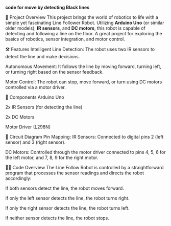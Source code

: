 **code for move by detecting Black lines**

🚀 Project Overview
This project brings the world of robotics to life with a simple yet fascinating Line Follower Robot. Utilizing **Arduino Uno** (or similar older models), **IR sensors**, and **DC motors**, this robot is capable of detecting and following a line on the floor. A great project for exploring the basics of robotics, sensor integration, and motor control.

🛠️ Features
Intelligent Line Detection: The robot uses two IR sensors to detect the line and make decisions.

Autonomous Movement: It follows the line by moving forward, turning left, or turning right based on the sensor feedback.

Motor Control: The robot can stop, move forward, or turn using DC motors controlled via a motor driver.

🔧 Components
Arduino Uno 

2x IR Sensors (for detecting the line)

2x DC Motors

Motor Driver (L298N)



📡 Circuit Diagram
Pin Mapping:
IR Sensors: Connected to digital pins 2 (left sensor) and 3 (right sensor).

DC Motors: Controlled through the motor driver connected to pins 4, 5, 6 for the left motor, and 7, 8, 9 for the right motor.

👨‍💻 Code Overview
The Line Follow Robot is controlled by a straightforward program that processes the sensor readings and directs the robot accordingly:

If both sensors detect the line, the robot moves forward.

If only the left sensor detects the line, the robot turns right.

If only the right sensor detects the line, the robot turns left.

If neither sensor detects the line, the robot stops.

